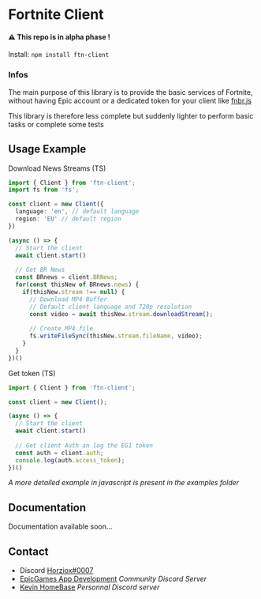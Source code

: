 # Fortnite Client

#### :warning: This repo is in alpha phase !

Install: `npm install ftn-client`

### Infos

The main purpose of this library is to provide the basic services of Fortnite, without having Epic account or a dedicated token for your client like [fnbr.js](https://github.com/fnbrjs/fnbr.js)

This library is therefore less complete but suddenly lighter to perform basic tasks or complete some tests

## Usage Example

Download News Streams (TS)
```typescript
import { Client } from 'ftn-client';
import fs from 'fs';

const client = new Client({
  language: 'en', // default language
  region: 'EU' // default region
})

(async () => {
  // Start the client
  await client.start()
  
  // Get BR News
  const BRnews = client.BRNews;
  for(const thisNew of BRnews.news) {
    if(thisNew.stream !== null) {
      // Download MP4 Buffer
      // Default client language and 720p resolution
      const video = await thisNew.stream.downloadStream();
      
      // Create MP4 file
      fs.writeFileSync(thisNew.stream.fileName, video);
    }
  }
})()
```

Get token (TS)
```typescript
import { Client } from 'ftn-client';

const client = new Client();

(async () => {
  // Start the client
  await client.start()
  
  // Get client Auth an log the EG1 token
  const auth = client.auth;
  console.log(auth.access_token);
})()
```

*A more detailed example in javascript is present in the examples folder*

## Documentation
Documentation available soon...

## Contact
- Discord [Horziox#0007](https://discord.com/users/340212760870649866)
- [EpicGames App Development](https://discord.com/invite/j5xZ54RJvR) *Community Discord Server*
- [Kevin HomeBase](https://discord.com/invite/7XyNM4p) *Personnal Discord server*
